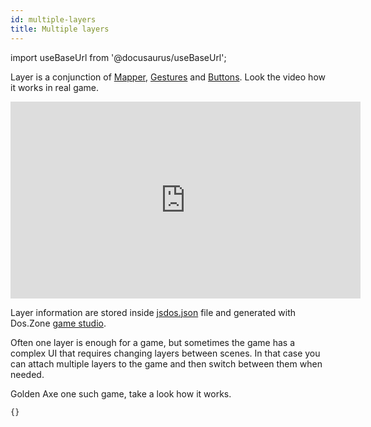 ```yaml
---
id: multiple-layers
title: Multiple layers
---
```


import useBaseUrl from '@docusaurus/useBaseUrl';

Layer is a conjunction of [Mapper](mapper), [Gestures](gestures) and [Buttons](buttons). Look the video how it works in real game.

<iframe width="560" height="315" src="https://www.youtube.com/embed/iEaRErl76jM?start=35" frameborder="0" allow="accelerometer; autoplay; clipboard-write; encrypted-media; gyroscope; picture-in-picture" allowfullscreen></iframe>

Layer information are stored inside [jsdos.json](jsdos-bundle#jsdosjsdosjson) file and generated with Dos.Zone [game studio](jsdos-bundle#game-studio).

Often one layer is enough for a game, but sometimes the game has a complex UI that requires changing layers between scenes. In that case you can attach multiple layers to the game and then switch between them when needed.

Golden Axe one such game, take a look how it works.


```html title="examples/ui-layers.html"
{}
```
